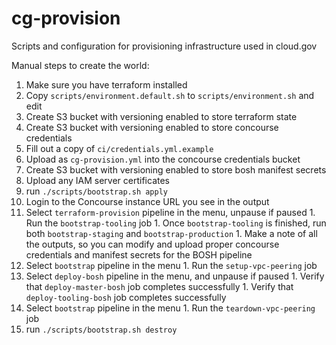 # cg-provision
Scripts and configuration for provisioning infrastructure used in cloud.gov

Manual steps to create the world:

1. Make sure you have terraform installed
1. Copy `scripts/environment.default.sh` to `scripts/environment.sh` and edit
1. Create S3 bucket with versioning enabled to store terraform state
1. Create S3 bucket with versioning enabled to store concourse credentials
  1. Fill out a copy of `ci/credentials.yml.example`
  1. Upload as `cg-provision.yml` into the concourse credentials bucket
1. Create S3 bucket with versioning enabled to store bosh manifest secrets
1. Upload any IAM server certificates
1. run `./scripts/bootstrap.sh apply`
1. Login to the Concourse instance URL you see in the output
  1. Select `terraform-provision` pipeline in the menu, unpause if paused
    1. Run the `bootstrap-tooling` job
    1. Once `bootstrap-tooling` is finished, run both `bootstrap-staging` and `bootstrap-production`
    1. Make a note of all the outputs, so you can modify and upload proper concourse
       credentials and manifest secrets for the BOSH pipeline
  1. Select `bootstrap` pipeline in the menu
    1. Run the `setup-vpc-peering` job
  1. Select `deploy-bosh` pipeline in the menu, and unpause if paused
    1. Verify that `deploy-master-bosh` job completes successfully
    1. Verify that `deploy-tooling-bosh` job completes successfully
  1. Select `bootstrap` pipeline in the menu
    1. Run the `teardown-vpc-peering` job
1. run `./scripts/bootstrap.sh destroy`